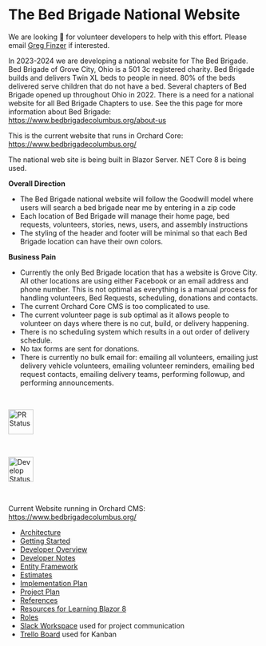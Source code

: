 # The Bed Brigade National Website

We are looking :mag_right: for volunteer developers to help with this effort.  Please email  <a href="mailto:gfinzer@hotmail.com">Greg Finzer</a> if interested.

In 2023-2024 we are developing a national website for The Bed Brigade.  Bed Brigade of Grove City, Ohio is a 501 3c registered charity.  Bed Brigade builds and delivers Twin XL beds to people in need.  80% of the beds delivered serve children that do not have a bed.  Several chapters of Bed Brigade opened up throughout Ohio in 2022.  There is a need  for a national website for all Bed Brigade Chapters to use. 
See the this page for more information about Bed Brigade: https://www.bedbrigadecolumbus.org/about-us
 
This is the current website that runs in Orchard Core:
https://www.bedbrigadecolumbus.org/

The national web site is being built in Blazor Server.  NET Core 8 is being used.

**Overall Direction**
* The Bed Brigade national website will follow the Goodwill model where users will search a bed brigade near me by entering in a zip code
* Each location of Bed Brigade will manage their home page, bed requests, volunteers, stories, news, users, and assembly instructions
* The styling of the header and footer will be minimal so that each Bed Brigade location can have their own colors.

**Business Pain**
* Currently the only Bed Brigade location that has a website is Grove City.  All other locations are using either Facebook or an email address and phone number.  This is not optimal as everything is a manual process for handling volunteers, Bed Requests, scheduling, donations and contacts. 
* The current Orchard Core CMS is too complicated to use.
* The current volunteer page is sub optimal as it allows people to volunteer on days where there is no cut, build, or delivery happening.
* There is no scheduling system which results in a out order of delivery schedule.
* No tax forms are sent for donations.
* There is currently no bulk email for: emailing all volunteers, emailing just delivery vehicle volunteers, emailing volunteer reminders, emailing bed request contacts, emailing delivery teams, performing followup, and performing announcements.
<p>&nbsp;</p>

<a href="https://github.com/GregFinzer/BedBrigadeNational/actions/workflows/pull_request_validation.yml">
	<img src="https://github.com/GregFinzer/BedBrigadeNational/actions/workflows/pull_request_validation.yml/badge.svg" alt="PR Status" height="50">
</a>
<p>&nbsp;</p>

<a href="https://github.com/GregFinzer/BedBrigadeNational/actions/workflows/develop_bedbrigadedev.yml">
	<img src="https://github.com/GregFinzer/BedBrigadeNational/actions/workflows/develop_bedbrigadedev.yml/badge.svg?branch=develop&event=push" alt="Develop Status" height="50">
</a>
<p>&nbsp;</p>

Current Website running in Orchard CMS:  https://www.bedbrigadecolumbus.org/

* [Architecture](Documentation/Architecture.md)
* [Getting Started](Documentation/Getting%20Started.md)
* [Developer Overview](Documentation/Developer%20Overview.md)
* [Developer Notes](Documentation/Developer%20Notes.md)
* [Entity Framework](Documentation/Entity%20Framework.md)
* <a href="https://github.com/GregFinzer/BedBrigadeNational/raw/main/Documentation/Design/Estimates.xlsx" target="_blank">Estimates</a>
* [Implementation Plan](Documentation/Implementation%20Plan.md)
* [Project Plan](Documentation/Project%20Plan.md)
* [References](Documentation/References.md)
* [Resources for Learning Blazor 8](Documentation/Resources%20for%20Learning%20Blazor%208.md)
* [Roles](Documentation/Roles.md)
* <a href="https://bedbrigade.slack.com" target="_blank">Slack Workspace</a> used for project communication
* <a href="https://trello.com/b/SfXILMoU/bed-brigade" target="_blank">Trello Board</a> used for Kanban

 

